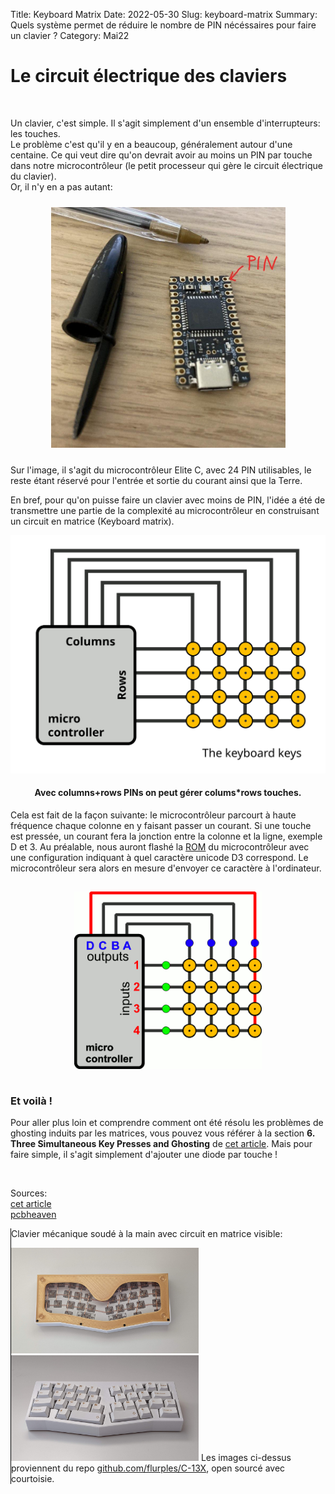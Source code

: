 Title: Keyboard Matrix
Date: 2022-05-30
Slug: keyboard-matrix
Summary: Quels système permet de réduire le nombre de PIN nécéssaires pour faire un clavier ?
Category: Mai22

<div id="left">
    <h1>Le circuit électrique des claviers</h1>
    <br>
    <p>
        Un clavier, c'est simple. Il s'agit simplement d'un ensemble d'interrupteurs: les touches.<br>
        Le problème c'est qu'il y en a beaucoup, généralement autour d'une centaine. Ce qui veut dire qu'on devrait avoir
        au moins un PIN par touche dans notre microcontrôleur (le petit processeur qui gère le circuit électrique du clavier).
        <br>
        Or, il n'y en a pas autant:
    </p>
    <center style="padding:10px;"><img src="images/keyboard/pin.jpg" width="375" center></center>
    <p>
        Sur l'image, il s'agit du microcontrôleur Elite C, avec 24 PIN utilisables, le reste étant réservé
        pour l'entrée et sortie du courant ainsi que la Terre.
    </p>
    <p>
        En bref, pour qu'on puisse faire un clavier avec moins de PIN,  l'idée a été de transmettre une partie de la complexité au microcontrôleur en construisant un circuit en matrice (Keyboard matrix).
    </p>
    <center>
        <img src="images/keyboard/MatriceKeyboard.svg" width="600">
        <h4> Avec columns+rows PINs on peut gérer colums*rows touches. </h4>
    </center>
    <p>
        Cela est fait de la façon suivante: le microcontrôleur parcourt à haute fréquence chaque colonne en y faisant passer un courant.
        Si une touche est pressée, un courant fera la jonction entre la colonne et la ligne, exemple D et 3. Au préalable, nous auront flashé la <a href="https://fr.wikipedia.org/wiki/M%C3%A9moire_morte">ROM</A> du microcontrôleur avec une configuration indiquant à quel caractère unicode D3 correspond. Le microcontrôleur sera alors en mesure d'envoyer ce caractère à l'ordinateur.
    </p>
    <center style="padding:15px"><img src="images/keyboard/cycles.gif" width="300"></center>
    <h3> Et voilà ! </h3>
    <p>
        Pour aller plus loin et comprendre comment ont été résolu les problèmes de ghosting induits par les matrices, vous pouvez vous référer à la section <b>6. Three Simultaneous Key Presses and Ghosting</b> de 
        <a href="https://www.dribin.org/dave/keyboard/one_html/">cet article</a>. Mais pour faire simple, il s'agit simplement d'ajouter une diode par touche !
    </p>
    <br>
    <p>
        Sources: <br>
        <a href="https://www.dribin.org/dave/keyboard/one_html/">cet article</a><br>
        <a href="https://www.pcbheaven.com/wikipages/How_Key_Matrices_Works/">pcbheaven</a>
    </p>
</div>
<div id="right" style="border-left: 1px solid black;">
    <p>
        Clavier mécanique soudé à la main avec circuit en matrice visible:
    </p>
    <img src="images/keyboard/flurplesBack.jpg" width="300">
    <img src="images/keyboard/flurplesFront.jpg" width="300">
    Les images ci-dessus proviennent du repo <a href="https://github.com/flurples/C-13X">github.com/flurples/C-13X</a>, open sourcé avec courtoisie.
</div>